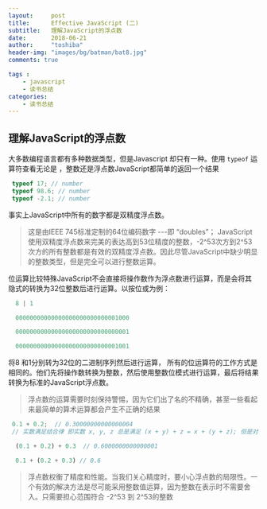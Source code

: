 ```yaml
---
layout:     post
title:      Effective JavaScript (二)
subtitle:   理解JavaScript的浮点数
date:       2018-06-21
author:     "toshiba"
header-img: "images/bg/batman/bat8.jpg"
comments: true

tags :
    - javascript
    - 读书总结
categories:
    - 读书总结
---
```



## 理解JavaScript的浮点数

大多数编程语言都有多种数据类型，但是Javascript 却只有一种。使用 <code>typeof</code> 运算符查看无论是 ，整数还是浮点数JavaScript都简单的返回一个结果

```javascript
 typeof 17; // number
 typeof 98.6; // number
 typeof -2.1; // number
```

事实上JavaScript中所有的数字都是双精度浮点数。
> 这是由IEEE 745标准定制的64位编码数字 ---即 “doubles”； JavaScript使用双精度浮点数来完美的表达高到53位精度的整数，-2^53次方到2^53次方的所有整数都是有效的双精度浮点数。因此尽管JavaScript中缺少明显的整数类型，但是完全可以进行整数运算。


位运算比较特殊JavaScript不会直接将操作数作为浮点数进行运算，而是会将其隐式的转换为32位整数后进行运算。以按位或为例：
```JavaScript
  8 | 1

  00000000000000000000000000001000

  00000000000000000000000000000001

  00000000000000000000000000001001

```
将8 和1分别转为32位的二进制序列然后进行运算， 所有的位运算符的工作方式是相同的。他们先将操作数转换为整数，然后使用整数位模式进行运算，最后将结果转换为标准的JavaScript浮点数。

> 浮点数的运算需要时刻保持警惕，因为它们出了名的不精确，甚至一些看起来最简单的算术运算都会产生不正确的结果

```javascript
 0.1 + 0.2;  // 0.30000000000000004
 // 实数满足结合律 即实数 x, y, z 总是满足 (x + y) + z = x + (y + z); 但是对于浮点数来说却不总是这样

  (0.1 + 0.2) + 0.3  // 0.6000000000000001

  0.1 + (0.2 + 0.3) // 0.6

```

> 浮点数权衡了精度和性能。当我们关心精度时，要小心浮点数的局限性。一个有效的解决方法是尽可能采用整数值运算，因为整数在表示时不需要舍入。只需要担心范围符合 -2^53 到 2^53的整数






